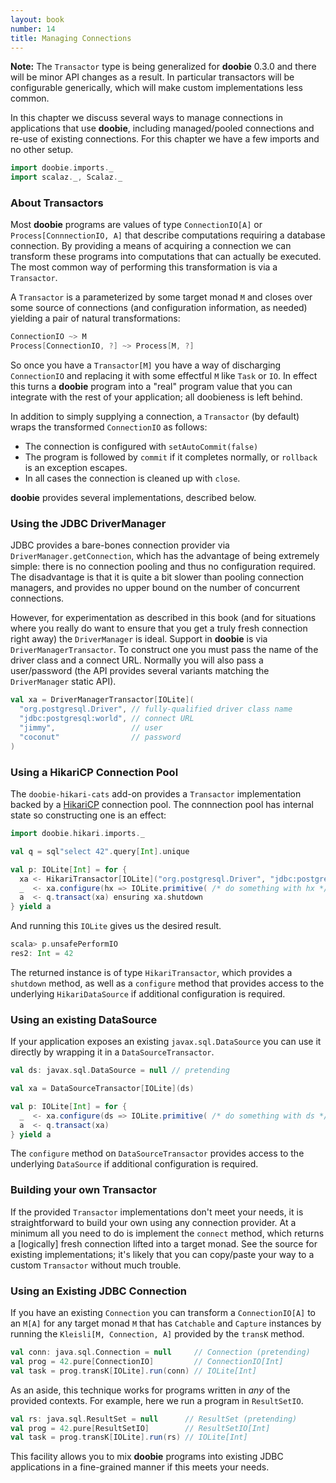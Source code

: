 ```yaml
---
layout: book
number: 14
title: Managing Connections
---
```


<div class="alert alert-warning" role="alert">
<b>Note:</b> The <code>Transactor</code> type is being generalized for <b>doobie</b> 0.3.0 and there will be minor API changes as a result. In particular transactors will be configurable generically, which will make custom implementations less common.
</div>

In this chapter we discuss several ways to manage connections in applications that use **doobie**, including managed/pooled connections and re-use of existing connections. For this chapter we have a few imports and no other setup.

```scala
import doobie.imports._
import scalaz._, Scalaz._
```

### About Transactors

Most **doobie** programs are values of type `ConnectionIO[A]` or `Process[ConnnectionIO, A]` that describe computations requiring a database connection. By providing a means of acquiring a connection we can transform these programs into computations that can actually be executed. The most common way of performing this transformation is via a `Transactor`.

A `Transactor` is a parameterized by some target monad `M` and closes over some source of connections (and configuration information, as needed) yielding a pair of natural transformations:

```scala
ConnectionIO ~> M
Process[ConnectionIO, ?] ~> Process[M, ?]
```

So once you have a `Transactor[M]` you have a way of discharging `ConnectionIO` and replacing it with some effectful `M` like `Task` or `IO`. In effect this turns a **doobie** program into a "real" program value that you can integrate with the rest of your application; all doobieness is left behind.

In addition to simply supplying a connection, a `Transactor` (by default) wraps the transformed `ConnectionIO` as follows:

- The connection is configured with `setAutoCommit(false)`
- The program is followed by `commit` if it completes normally, or `rollback` is an exception escapes.
- In all cases the connection is cleaned up with `close`.

**doobie** provides several implementations, described below.

### Using the JDBC DriverManager

JDBC provides a bare-bones connection provider via `DriverManager.getConnection`, which has the advantage of being extremely simple: there is no connection pooling and thus no configuration required. The disadvantage is that it is quite a bit slower than pooling connection managers, and provides no upper bound on the number of concurrent connections.

However, for experimentation as described in this book (and for situations where you really do want to ensure that you get a truly fresh connection right away) the `DriverManager` is ideal. Support in **doobie** is via `DriverManagerTransactor`. To construct one you must pass the name of the driver
class and a connect URL. Normally you will also pass a user/password (the API provides several variants matching the `DriverManager` static API).

```scala
val xa = DriverManagerTransactor[IOLite](
  "org.postgresql.Driver", // fully-qualified driver class name
  "jdbc:postgresql:world", // connect URL
  "jimmy",                 // user
  "coconut"                // password
)
```

### Using a HikariCP Connection Pool

The `doobie-hikari-cats` add-on provides a `Transactor` implementation backed by a [HikariCP](https://github.com/brettwooldridge/HikariCP) connection pool. The connnection pool has internal state so constructing one is an effect:

```scala
import doobie.hikari.imports._

val q = sql"select 42".query[Int].unique

val p: IOLite[Int] = for {
  xa <- HikariTransactor[IOLite]("org.postgresql.Driver", "jdbc:postgresql:world", "postgres", "")
  _  <- xa.configure(hx => IOLite.primitive( /* do something with hx */ ()))
  a  <- q.transact(xa) ensuring xa.shutdown
} yield a
```

And running this `IOLite` gives us the desired result.

```scala
scala> p.unsafePerformIO
res2: Int = 42
```

The returned instance is of type `HikariTransactor`, which provides a `shutdown` method, as well as a `configure` method that provides access to the underlying `HikariDataSource` if additional configuration is required.

### Using an existing DataSource

If your application exposes an existing `javax.sql.DataSource` you can use it directly by wrapping it in a `DataSourceTransactor`.

```scala
val ds: javax.sql.DataSource = null // pretending

val xa = DataSourceTransactor[IOLite](ds)

val p: IOLite[Int] = for {
  _  <- xa.configure(ds => IOLite.primitive( /* do something with ds */ ()))
  a  <- q.transact(xa)
} yield a

```

The `configure` method on `DataSourceTransactor` provides access to the underlying `DataSource` if additional configuration is required.

### Building your own Transactor

If the provided `Transactor` implementations don't meet your needs, it is straightforward to build your own using any connection provider. At a minimum all you need to do is implement the `connect` method, which returns a [logically] fresh connection lifted into a target monad. See the source for existing implementations; it's likely that you can copy/paste your way to a custom `Transactor` without much trouble.

### Using an Existing JDBC Connection

If you have an existing `Connection` you can transform a `ConnectionIO[A]` to an `M[A]` for any target monad `M` that has `Catchable` and `Capture` instances by running the `Kleisli[M, Connection, A]` provided by the `transK` method.

```scala
val conn: java.sql.Connection = null     // Connection (pretending)
val prog = 42.pure[ConnectionIO]         // ConnectionIO[Int]
val task = prog.transK[IOLite].run(conn) // IOLite[Int]
```

As an aside, this technique works for programs written in *any* of the provided contexts. For example, here we run a program in `ResultSetIO`.

```scala
val rs: java.sql.ResultSet = null      // ResultSet (pretending)
val prog = 42.pure[ResultSetIO]        // ResultSetIO[Int]
val task = prog.transK[IOLite].run(rs) // IOLite[Int]
```

This facility allows you to mix **doobie** programs into existing JDBC applications in a fine-grained manner if this meets your needs.
